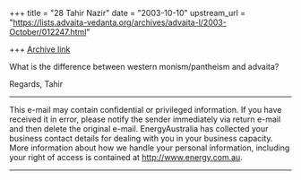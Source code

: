 +++
title = "28 Tahir Nazir"
date = "2003-10-10"
upstream_url = "https://lists.advaita-vedanta.org/archives/advaita-l/2003-October/012247.html"

+++
[Archive link](https://lists.advaita-vedanta.org/archives/advaita-l/2003-October/012247.html)

What is the difference between western monism/pantheism and advaita?

Regards,
Tahir 

----------------------------------------------------------------------------------------
This e-mail may contain confidential or privileged information.   If you 
have received it in error, please notify the sender immediately via return 
e-mail and then delete the original e-mail. EnergyAustralia has collected 
your business contact details for dealing with you in your business 
capacity. More information about how we handle your personal information, 
including your right of access is contained at http://www.energy.com.au.

----------------------------------------------------------------------------------------

